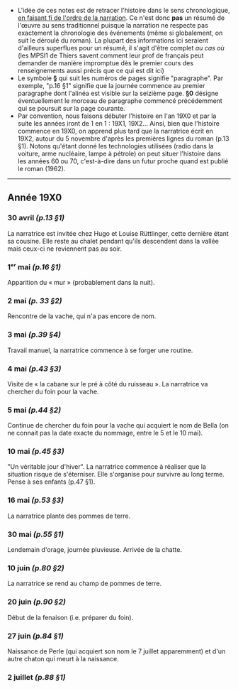 * L'idée de ces notes est de retracer l'histoire dans le sens chronologique, <u>en faisant fi de l'ordre de la narration</u>. Ce n'est donc **pas** un résumé de l'œuvre au sens traditionnel puisque la narration ne respecte pas exactement la chronologie des événements (même si globalement, on suit le déroulé du roman). La plupart des informations ici seraient d'ailleurs superflues pour un résumé, il s'agit d'être complet *au cas où* (les MPSI1 de Thiers savent comment leur prof de français peut demander de manière impromptue dès le premier cours des renseignements aussi précis que ce qui est dit ici)
* Le symbole **§** qui suit les numéros de pages signifie "paragraphe". Par exemple, "p.16 §1" signifie que la journée commence au premier paragraphe dont l'alinéa est visible sur la seizième page. **§0** désigne éventuellement le morceau de paragraphe commencé précédemment qui se poursuit sur la page courante.
* Par convention, nous faisons débuter l'histoire en l'an 19X0 et par la suite les années iront de 1 en 1 : 19X1, 19X2... Ainsi, bien que l'histoire commence en 19X0, on apprend plus tard que la narratrice écrit en 19X2, autour du 5 novembre d'après les premières lignes du roman (p.13 §1). Notons qu'étant donné les technologies utilisées (radio dans la voiture, arme nucléaire, lampe à pétrole) on peut situer l'histoire dans les années 60 ou 70, c'est-à-dire dans un futur proche quand est publié le roman (1962).

---

## Année 19X0
### 30 avril *(p.13 §1)*
La narratrice est invitée chez Hugo et Louise Rüttlinger, cette dernière étant sa cousine. Elle reste au chalet pendant qu'ils descendent dans la vallée mais ceux-ci ne reviennent pas au soir.
### 1ᵉʳ mai *(p.16 §1)*
Apparition du « mur » (probablement dans la nuit).
### 2 mai *(p. 33 §2)*
Rencontre de la vache, qui n'a pas encore de nom.
### 3 mai *(p.39 §4)*
Travail manuel, la narratrice commence à se forger une routine.
### 4 mai *(p.43 §3)*
Visite de « la cabane sur le pré à côté du ruisseau ». La narratrice va chercher du foin pour la vache.
### 5 mai *(p.44 §2)*
Continue de chercher du foin pour la vache qui acquiert le nom de Bella (on ne connait pas la date exacte du nommage, entre le 5 et le 10 mai).
### 10 mai *(p.45 §3)*
"Un véritable jour d'hiver". La narratrice commence à réaliser que la situation risque de s'éterniser. Elle s'organise pour survivre au long terme. Pense à ses enfants (p.47 §1).
### 16 mai *(p.53 §3)*
La narratrice plante des pommes de terre.
### 30 mai *(p.55 §1)*
Lendemain d'orage, journée pluvieuse. Arrivée de la chatte.
### 10 juin *(p.80 §2)*
La narratrice se rend au champ de pommes de terre.
### 20 juin *(p.90 §2)*
Début de la fenaison (i.e. préparer du foin).
### 27 juin *(p.84 §1)*
Naissance de Perle (qui acquiert son nom le 7 juillet apparemment) et d'un autre chaton qui meurt à la naissance.
### 2 juillet *(p.88 §1)*

